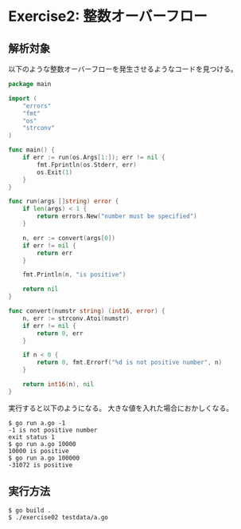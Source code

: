 # Exercise2: 整数オーバーフロー

## 解析対象

以下のような整数オーバーフローを発生させるようなコードを見つける。

```go
package main

import (
	"errors"
	"fmt"
	"os"
	"strconv"
)

func main() {
	if err := run(os.Args[1:]); err != nil {
		fmt.Fprintln(os.Stderr, err)
		os.Exit(1)
	}
}

func run(args []string) error {
	if len(args) < 1 {
		return errors.New("number must be specified")
	}

	n, err := convert(args[0])
	if err != nil {
		return err
	}

	fmt.Println(n, "is positive")

	return nil
}

func convert(numstr string) (int16, error) {
	n, err := strconv.Atoi(numstr)
	if err != nil {
		return 0, err
	}

	if n < 0 {
		return 0, fmt.Errorf("%d is not positive number", n)
	}

	return int16(n), nil
}
```

実行すると以下のようになる。
大きな値を入れた場合におかしくなる。

```
$ go run a.go -1
-1 is not positive number
exit status 1
$ go run a.go 10000
10000 is positive
$ go run a.go 100000
-31072 is positive
```

## 実行方法

```
$ go build .
$ ./exercise02 testdata/a.go
```
